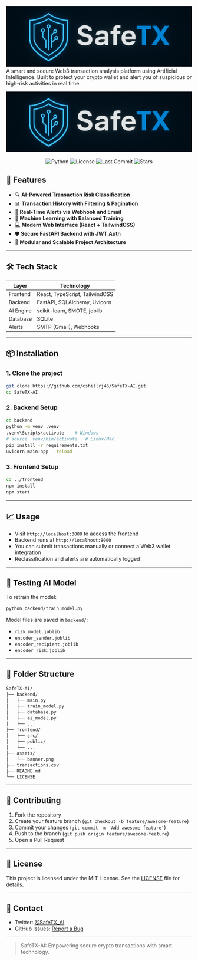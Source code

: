 ![SafeTX Banner](SafeTX.png)
A smart and secure Web3 transaction analysis platform using Artificial Intelligence. Built to protect your crypto wallet and alert you of suspicious or high-risk activities in real time.
<p align="center">
  <img src="./SafeTX.png" alt="SafeTX Banner" />
</p>

<div align="center">

![Python](https://img.shields.io/badge/Python-3.10%2B-blue)
![License](https://img.shields.io/github/license/cshillrj46/SafeTX-AI)
![Last Commit](https://img.shields.io/github/last-commit/cshillrj46/SafeTX-AI)
![Stars](https://img.shields.io/github/stars/cshillrj46/SafeTX-AI?style=social)

</div>

## 🚀 Features

- 🔍 **AI-Powered Transaction Risk Classification**
- 📊 **Transaction History with Filtering & Pagination**
- 🔔 **Real-Time Alerts via Webhook and Email**
- 🧠 **Machine Learning with Balanced Training**
- 💻 **Modern Web Interface (React + TailwindCSS)**
- 🛡️ **Secure FastAPI Backend with JWT Auth**
- 📁 **Modular and Scalable Project Architecture**

---

## 🛠️ Tech Stack

| Layer        | Technology                    |
|--------------|-------------------------------|
| Frontend     | React, TypeScript, TailwindCSS|
| Backend      | FastAPI, SQLAlchemy, Uvicorn  |
| AI Engine    | scikit-learn, SMOTE, joblib   |
| Database     | SQLite                        |
| Alerts       | SMTP (Gmail), Webhooks        |

---

## 📦 Installation

### 1. Clone the project
```bash
git clone https://github.com/cshillrj46/SafeTX-AI.git
cd SafeTX-AI
```

### 2. Backend Setup
```bash
cd backend
python -m venv .venv
.venv\Scripts\activate    # Windows
# source .venv/bin/activate   # Linux/Mac
pip install -r requirements.txt
uvicorn main:app --reload
```

### 3. Frontend Setup
```bash
cd ../frontend
npm install
npm start
```

---

## 📈 Usage

- Visit `http://localhost:3000` to access the frontend
- Backend runs at `http://localhost:8000`
- You can submit transactions manually or connect a Web3 wallet integration
- Reclassification and alerts are automatically logged

---

## 🧪 Testing AI Model
To retrain the model:
```bash
python backend/train_model.py
```

Model files are saved in `backend/`:
- `risk_model.joblib`
- `encoder_sender.joblib`
- `encoder_recipient.joblib`
- `encoder_risk.joblib`

---

## 🧩 Folder Structure
```
SafeTX-AI/
├── backend/
│   ├── main.py
│   ├── train_model.py
│   ├── database.py
│   ├── ai_model.py
│   └── ...
├── frontend/
│   ├── src/
│   ├── public/
│   └── ...
├── assets/
│   └── banner.png
├── transactions.csv
├── README.md
└── LICENSE
```

---

## 🤝 Contributing

1. Fork the repository
2. Create your feature branch (`git checkout -b feature/awesome-feature`)
3. Commit your changes (`git commit -m 'Add awesome feature'`)
4. Push to the branch (`git push origin feature/awesome-feature`)
5. Open a Pull Request

---

## 📜 License

This project is licensed under the MIT License. See the [LICENSE](LICENSE) file for details.

---

## 💬 Contact

- Twitter: [@SafeTX_AI](https://twitter.com/SafeTX_AI)
- GitHub Issues: [Report a Bug](https://github.com/cshillrj46/SafeTX-AI/issues)

---

> SafeTX-AI: Empowering secure crypto transactions with smart technology.

